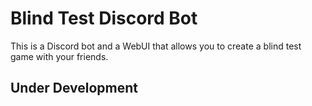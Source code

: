 # Blind Test Discord Bot

This is a Discord bot and a WebUI that allows you to create a blind test game with your friends.

## Under Development